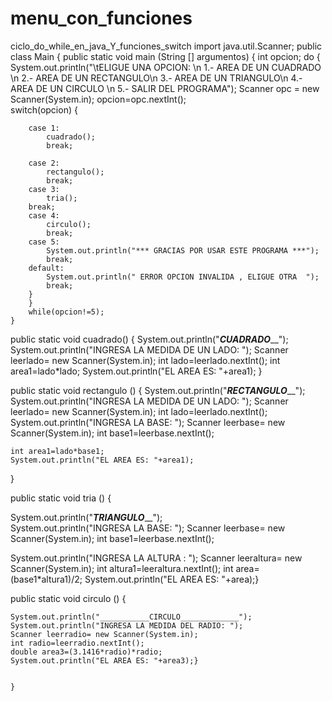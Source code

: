 # menu_con_funciones
ciclo_do_while_en_java_Y_funciones_switch
import java.util.Scanner;
public class Main {
	public static void main (String [] argumentos) {
		int opcion;
		do {
		System.out.println("\tELIGUE UNA OPCION: \n 1.- AREA DE UN CUADRADO \n 2.- AREA DE UN RECTANGULO\n 3.- AREA DE UN TRIANGULO\n 4.- AREA DE UN CIRCULO \n 5.- SALIR DEL PROGRAMA");
		Scanner opc = new Scanner(System.in);
		opcion=opc.nextInt();		
		switch(opcion) {
    
		case 1:
			cuadrado();
			break;
			
		case 2: 
			rectangulo();
			break;
		case 3:
		    tria();
		break;
		case 4:
			circulo();
			break;
		case 5:
			System.out.println("*** GRACIAS POR USAR ESTE PROGRAMA ***");
			break;
		default:
			System.out.println(" ERROR OPCION INVALIDA , ELIGUE OTRA  ");
			break;	
		}
		}	
		while(opcion!=5);
	}
public static void cuadrado() {
	System.out.println("___________CUADRADO_____________");
	System.out.println("INGRESA LA MEDIDA DE UN LADO: ");
	Scanner leerlado= new Scanner(System.in);
	int lado=leerlado.nextInt();
	int area1=lado*lado;
	System.out.println("EL AREA ES: "+area1);
	}

public static void rectangulo () {
	System.out.println("___________RECTANGULO_____________");
	System.out.println("INGRESA LA MEDIDA DE UN LADO: ");
	Scanner leerlado= new Scanner(System.in);
	int lado=leerlado.nextInt();
	System.out.println("INGRESA LA BASE: ");
	Scanner leerbase= new Scanner(System.in);
	int base1=leerbase.nextInt();

	int area1=lado*base1;
	System.out.println("EL AREA ES: "+area1);
	
}


public static void tria () {
	

System.out.println("___________TRIANGULO_____________");	
System.out.println("INGRESA LA BASE: ");
Scanner leerbase= new Scanner(System.in);
int base1=leerbase.nextInt();

System.out.println("INGRESA LA ALTURA : ");
Scanner leeraltura= new Scanner(System.in);
int altura1=leeraltura.nextInt();
int area=(base1*altura1)/2;
System.out.println("EL AREA ES: "+area);}


public static void circulo () {
	
	System.out.println("___________CIRCULO_____________");
	System.out.println("INGRESA LA MEDIDA DEL RADIO: ");
	Scanner leerradio= new Scanner(System.in);
	int radio=leerradio.nextInt();
	double area3=(3.1416*radio)*radio;
	System.out.println("EL AREA ES: "+area3);}		
		
		
	}


